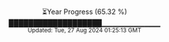 <p align="center">
⏳Year Progress (65.32 %) <br>
███████████████████▁▁▁▁▁▁▁▁▁▁▁ <br>
<sub>Updated: Tue, 27 Aug 2024 01:25:13 GMT</sub>
</p>

